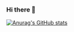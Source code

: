### Hi there 👋

[![Anurag's GitHub stats](https://github-readme-stats.vercel.app/api?username=jleocan773)](https://github.com/anuraghazra/github-readme-stats)
